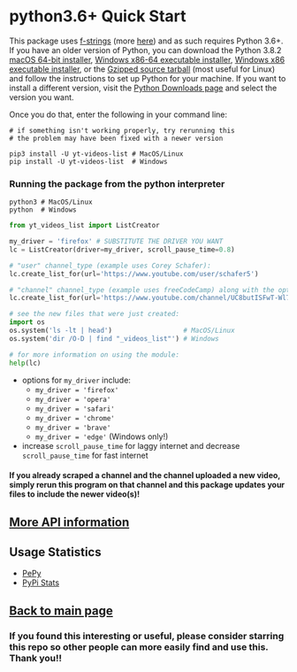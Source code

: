 # python3.6+ Quick Start
This package uses [f-strings](https://cito.github.io/blog/f-strings/) (more [here](https://realpython.com/python-f-strings/)) and as such requires Python 3.6+. If you have an older version of Python, you can download the Python 3.8.2 [macOS 64-bit installer](https://www.python.org/ftp/python/3.8.2/python-3.8.2-macosx10.9.pkg), [Windows x86-64 executable installer](https://www.python.org/ftp/python/3.8.2/python-3.8.2-amd64.exe), [Windows x86 executable installer](https://www.python.org/ftp/python/3.8.2/python-3.8.2.exe), or the [Gzipped source tarball](https://www.python.org/ftp/python/3.8.2/Python-3.8.2.tgz) (most useful for Linux) and follow the instructions to set up Python for your machine. If you want to install a different version, visit the [Python Downloads page](https://www.python.org/downloads/) and select the version you want.

Once you do that, enter the following in your command line:
```shell
# if something isn't working properly, try rerunning this
# the problem may have been fixed with a newer version

pip3 install -U yt-videos-list # MacOS/Linux
pip install -U yt-videos-list  # Windows
```

### Running the package from the python interpreter
```shell
python3 # MacOS/Linux
python  # Windows
```
```python
from yt_videos_list import ListCreator

my_driver = 'firefox' # SUBSTITUTE THE DRIVER YOU WANT
lc = ListCreator(driver=my_driver, scroll_pause_time=0.8)

# "user" channel_type (example uses Corey Schafer):
lc.create_list_for(url='https://www.youtube.com/user/schafer5')

# "channel" channel_type (example uses freeCodeCamp) along with the optional file_name argument:
lc.create_list_for(url='https://www.youtube.com/channel/UC8butISFwT-Wl7EV0hUK0BQ', file_name='freeCodeCamp_org')

# see the new files that were just created:
import os
os.system('ls -lt | head')                  # MacOS/Linux
os.system('dir /O-D | find "_videos_list"') # Windows

# for more information on using the module:
help(lc)
```
- options for `my_driver` include:
  - `my_driver = 'firefox'`
  - `my_driver = 'opera'`
  - `my_driver = 'safari'`
  - `my_driver = 'chrome'`
  - `my_driver = 'brave'`
  - `my_driver = 'edge'` (Windows only!)
- increase `scroll_pause_time` for laggy internet and decrease `scroll_pause_time` for fast internet
#### If you already scraped a channel and the channel uploaded a new video, simply rerun this program on that channel and this package updates your files to include the newer video(s)!

## [More API information](../docs/python3.6+.md#For-more-control)
## Usage Statistics
- [PePy](https://pepy.tech/project/yt-videos-list)
- [PyPi Stats](https://pypistats.org/packages/yt-videos-list)

## [Back to main page](../README.md)
### If you found this interesting or useful, **please consider starring this repo** so other people can more easily find and use this. Thank you!!
